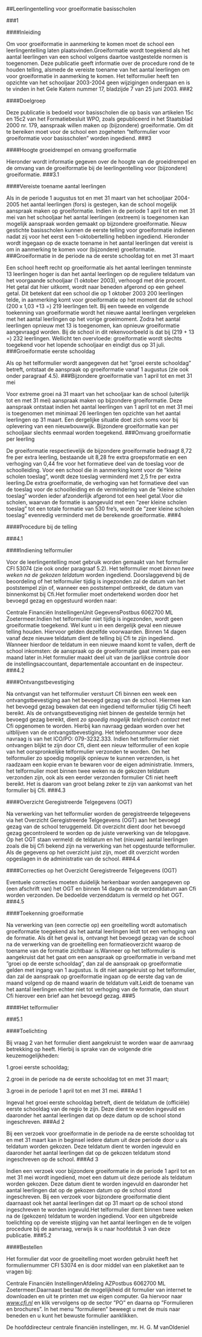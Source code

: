 <meta http-equiv='Content-Type' content='text/html; charset=utf-8' />

##Leerlingentelling voor groeiformatie basisscholen

###1 

####Inleiding

Om voor groeiformatie in aanmerking te komen moet de school een leerlingentelling laten plaatsvinden.Groeiformatie wordt toegekend als het aantal leerlingen van een school volgens daartoe vastgestelde normen is toegenomen. Deze publicatie geeft informatie over de procedure rond de te houden telling, alsmede de vereiste toename van het aantal leerlingen om voor groeiformatie in aanmerking te komen. Het telformulier heeft ten opzichte van het schooljaar 2003-2004 geen wijzigingen ondergaan en is te vinden in het Gele Katern nummer 17, bladzijde 7 van 25 juni 2003.
###2 

####Doelgroep

Deze publicatie is bedoeld voor basisscholen die op basis van artikelen 15c en 15c2 van het Formatiebesluit WPO, zoals gepubliceerd in het Staatsblad 2000 nr. 179, aanspraak willen maken op (bijzondere) groeiformatie. Om dit te bereiken moet voor de school een zogeheten ”telformulier voor groeiformatie voor basisscholen” worden ingediend.
###3 

####Hoogte groeidrempel en omvang groeiformatie

Hieronder wordt informatie gegeven over de hoogte van de groeidrempel en de omvang van de groeiformatie bij de leerlingentelling voor (bijzondere) groeiformatie.
###3.1 

####Vereiste toename aantal leerlingen

Als in de periode 1 augustus tot en met 31 maart van het schooljaar 2004-2005 het aantal leerlingen (fors) is gestegen, kan de school mogelijk aanspraak maken op groeiformatie. Indien in de periode 1 april tot en met 31 mei van het schooljaar het aantal leerlingen (extreem) is toegeno­men kan mogelijk aanspraak worden gemaakt op bijzondere groeiformatie. Nieuw gestichte basisscholen kunnen de eerste telling voor groeiformatie indienen nadat zij voor het eerst een 1-oktobertelling hebben ingediend. Hieronder wordt ingegaan op de exacte toename in het aantal leerlingen dat vereist is om in aanmerking te komen voor (bijzondere) groeiformatie.
###Groeiformatie in de periode na de eerste schooldag tot en met 31 maart

Een school heeft recht op groeiformatie als het aantal leerlingen tenminste 13 leerlingen hoger is dan het aantal leerlingen op de reguliere teldatum van het voorgaande schooljaar (1 oktober 2003), verhoogd met drie procent. Het getal dat hier uitkomt, wordt naar beneden afgerond op een geheel getal. Dit betekent dat een school die op 1 oktober 2003 200 leerlingen telde, in aanmerking komt voor groeiformatie op het moment dat de school (200 x 1,03 +13 =) 219 leerlingen telt. Bij een tweede en volgende toekenning van groeiformatie wordt het nieuwe aantal leerlingen vergeleken met het aantal leerlingen op het vorige groeimoment. Zodra het aantal leerlingen opnieuw met 13 is toegenomen, kan opnieuw groeiformatie aangevraagd worden. Bij de school in dit rekenvoorbeeld is dat bij (219 + 13 =) 232 leerlingen. Wellicht ten overvloede: groeiformatie wordt slechts toegekend voor het lopende schooljaar en eindigt dus op 31 juli.
###Groeiformatie eerste schooldag

Als op het telformulier wordt aangegeven dat het ”groei eerste schooldag” betreft, ontstaat de aanspraak op groeiformatie vanaf 1 augustus (zie ook onder paragraaf 4.5).
###Bijzondere groeiformatie van 1 april tot en met 31 mei

Voor extreme groei ná 31 maart van het schooljaar kan de school (uiterlijk tot en met 31 mei) aanspraak maken op bijzondere groeiformatie. Deze aanspraak ontstaat indien het aantal leerlingen van 1 april tot en met 31 mei is toegenomen met minimaal 26 leerlingen ten opzichte van het aantal leerlingen op 31 maart. Een dergelijke situatie doet zich soms voor bij oplevering van een nieuwbouwwijk. Bijzondere groeiformatie kan per schooljaar slechts eenmaal worden toegekend.
###Omvang groeiformatie per leerling

De groeiformatie respectievelijk de bijzondere groeiformatie bedraagt 8,72 fre per extra leerling, bestaande uit 8,28 fre extra groepsformatie en een verhoging van 0,44 fre voor het formatieve deel van de toeslag voor de schoolleiding. Voor een school die in aanmerking komt voor de ”kleine scholen toeslag”, wordt deze toeslag verminderd met 2,5 fre per extra leerling.De extra groeiformatie, de verhoging van het formatieve deel van de toeslag voor de schoolleiding en de vermindering van de ”kleine scholen toeslag” worden ieder afzonderlijk afgerond tot een heel getal.Voor die scholen, waarvan de formatie is aangevuld met een ”zeer kleine scholen toeslag” tot een totale formatie van 530 fre’s, wordt de ”zeer kleine scholen toeslag” evenredig verminderd met de berekende groeiformatie.
###4 

####Procedure bij de telling

###4.1 

####Indiening telformulier

Voor de leerlingentelling moet gebruik worden gemaakt van het formulier CFI 53074 (zie ook onder paragraaf 5.2). Het telformulier moet *binnen twee weken na de gekozen teldatum* worden ingediend. Doorslaggevend bij de beoordeling of het telformulier tijdig is ingezonden zal de datum van het poststempel zijn of, wanneer een poststempel ontbreekt, de datum van binnenkomst bij Cfi.Het formulier moet ondertekend worden door het bevoegd gezag en opgestuurd worden naar:

Centrale Financiën InstellingenUnit GegevensPostbus 6062700 ML Zoetermeer.Indien het telformulier niet tijdig is ingezonden, wordt geen groeiformatie toegekend. Wel kunt u in een dergelijk geval een nieuwe telling houden. Hiervoor gelden dezelfde voorwaarden. Binnen 14 dagen vanaf deze nieuwe teldatum dient de telling bij Cfi te zijn ingediend. Wanneer hierdoor de teldatum in een nieuwe maand komt te vallen, derft de school inkomsten: de aanspraak op de groeiformatie gaat immers pas een maand later in.Het formulier maakt deel uit van de jaarlijkse controle door de instellingsaccountant, departementale accountant en de inspecteur.
###4.2 

####Ontvangstbevestiging

Na ontvangst van het telformulier verstuurt Cfi binnen een week een ontvangstbevestiging aan het bevoegd gezag van de school. Hiermee kan het bevoegd gezag bewaken dat een ingediend telformulier tijdig Cfi heeft bereikt. Als de ontvangstbevestiging niet binnen de gestelde termijn het bevoegd gezag bereikt, dient *zo spoedig mogelijk telefonisch contact* met Cfi opgenomen te worden. Hierbij kan navraag gedaan worden over het uitblijven van de ontvangstbevestiging. Het telefoonnummer voor deze navraag is van het ICO/PO: 079-3232.333. Indien het telformulier niet ontvangen blijkt te zijn door Cfi, dient een nieuw telformulier of een kopie van het oorspronkelijke telformulier verzonden te worden. Om het telformulier zo spoedig mogelijk opnieuw te kunnen verzenden, is het raadzaam een kopie ervan te bewaren voor de eigen administratie. Immers, het telformulier moet binnen twee weken na de gekozen teldatum verzonden zijn, ook als een eerder verzonden formulier Cfi niet heeft bereikt. Het is daarom van groot belang zeker te zijn van aankomst van het formulier bij Cfi.
###4.3 

####Overzicht Geregistreerde Telgegevens (OGT)

Na verwerking van het telformulier worden de geregistreerde telgegevens via het Overzicht Geregistreerde Telgegevens (OGT) aan het bevoegd gezag van de school teruggemeld. Dit overzicht dient door het bevoegd gezag gecontroleerd te worden op de juiste verwerking van de telopgave. Op het OGT staan vermeld: de teldatum en het (nieuwe) aantal leerlingen zoals die bij Cfi bekend zijn na verwerking van het opgestuurde telformulier. Als de gegevens op het overzicht juist zijn, moet dit overzicht worden opgeslagen in de administratie van de school.
###4.4 

####Correcties op het Overzicht Geregistreerde Telgegevens (OGT)

Eventuele correcties moeten duidelijk herkenbaar worden aangegeven op (een afschrift van) het OGT en binnen 14 dagen na de verzenddatum aan Cfi worden verzonden. De bedoelde verzenddatum is vermeld op het OGT.
###4.5 

####Toekenning groeiformatie

Na verwerking van (een correctie op) een groeitelling wordt automatisch groeiformatie toegekend als het aantal leerlingen leidt tot een verhoging van de formatie. Als dit het geval is, ontvangt het bevoegd gezag van de school na de verwerking van de groeitelling een formatieoverzicht waarop de toename van de formatie zichtbaar is.Wanneer op het telformulier is aangekruist dat het gaat om een aanspraak op groeiformatie in verband met ”groei op de eerste schooldag”, dan zal de aanspraak op groeiformatie gelden met ingang van 1 augustus. Is dit niet aangekruist op het telformulier, dan zal de aanspraak op groeiformatie ingaan op de eerste dag van de maand volgend op de maand waarin de teldatum valt.Leidt de toename van het aantal leerlingen echter niet tot verhoging van de formatie, dan stuurt Cfi hierover een brief aan het bevoegd gezag.
###5 

####Het telformulier

###5.1 

####Toelichting

Bij vraag 2 van het formulier dient aangekruist te worden waar de aanvraag betrekking op heeft. Hierbij is sprake van de volgende drie keuzemogelijkheden:

1.groei eerste schooldag;

2.groei in de periode na de eerste schooldag tot en met 31 maart;

3.groei in de periode 1 april tot en met 31 mei.
###Ad 1

Ingeval het groei eerste schooldag betreft, dient de teldatum de (officiële) eerste schooldag van de regio te zijn. Deze dient te worden ingevuld en daaronder het aantal leerlingen dat op deze datum op de school stond ingeschreven.
###Ad 2

Bij een verzoek voor groeiformatie in de periode na de eerste schooldag tot en met 31 maart kan in beginsel iedere datum uit deze periode door u als teldatum worden gekozen. Deze teldatum dient te worden ingevuld en daaronder het aantal leerlingen dat op de gekozen teldatum stond ingeschreven op de school.
###Ad 3

Indien een verzoek voor bijzondere groeiformatie in de periode 1 april tot en met 31 mei wordt ingediend, moet een datum uit deze periode als teldatum worden gekozen. Deze datum dient te worden ingevuld en daaronder het aantal leerlingen dat op de gekozen datum op de school stond ingeschreven. Bij een verzoek voor bijzondere groeiformatie dient daarnaast ook het aantal leerlingen dat op 31 maart op de school stond ingeschreven te worden ingevuld.Het telformulier dient binnen twee weken na de (gekozen) teldatum te worden ingediend. Voor een uitgebreide toelichting op de vereiste stijging van het aantal leerlingen en de te volgen procedure bij de aanvraag, verwijs ik u naar hoofdstuk 3 van deze publicatie.
###5.2 

####Bestellen

Het formulier dat voor de groeitelling moet worden gebruikt heeft het formuliernummer CFI 53074 en is door middel van een plaketiket aan te vragen bij:

Centrale Financiën InstellingenAfdeling AZPostbus 6062700 ML Zoetermeer.Daarnaast bestaat de mogelijkheid dit formulier van internet te downloaden en uit te printen met uw eigen computer. Ga hiervoor naar *www.cfi.nl* en klik vervolgens op de sector ”PO” en daarna op ”Formulieren en brochures”. In het menu ”formulieren” beweegt u met de muis naar beneden en u kunt het bewuste formulier aanklikken.

De 
hoofddirecteur centrale financiën instellingen, 
mr. H. G. M vanOldeniel
